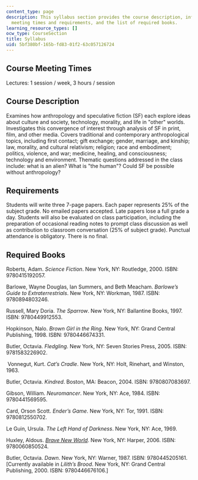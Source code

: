 ```yaml
---
content_type: page
description: This syllabus section provides the course description, information on
  meeting times and requirements, and the list of required books.
learning_resource_types: []
ocw_type: CourseSection
title: Syllabus
uid: 5bf380bf-165b-fd83-01f2-63c057126724
---
```


Course Meeting Times
--------------------

Lectures: 1 session / week, 3 hours / session

Course Description
------------------

Examines how anthropology and speculative fiction (SF) each explore ideas about culture and society, technology, morality, and life in "other" worlds. Investigates this convergence of interest through analysis of SF in print, film, and other media. Covers traditional and contemporary anthropological topics, including first contact; gift exchange; gender, marriage, and kinship; law, morality, and cultural relativism; religion; race and embodiment; politics, violence, and war; medicine, healing, and consciousness; technology and environment. Thematic questions addressed in the class include: what is an alien? What is "the human"? Could SF be possible without anthropology?

Requirements
------------

Students will write three 7-page papers. Each paper represents 25% of the subject grade. No emailed papers accepted. Late papers lose a full grade a day. Students will also be evaluated on class participation, including the preparation of occasional reading notes to prompt class discussion as well as contribution to classroom conversation (25% of subject grade). Punctual attendance is obligatory. There is no final.

Required Books
--------------

Roberts, Adam. _Science Fiction_. New York, NY: Routledge, 2000. ISBN: 9780415192057.

Barlowe, Wayne Douglas, Ian Summers, and Beth Meacham. _Barlowe’s Guide to Extraterrestrials_. New York, NY: Workman, 1987. ISBN: 9780894803246.

Russell, Mary Doria. _The Sparrow_. New York, NY: Ballantine Books, 1997. ISBN: 9780449912553.

Hopkinson, Nalo. _Brown Girl in the Ring_. New York, NY: Grand Central Publishing, 1998. ISBN: 9780446674331.

Butler, Octavia. _Fledgling_. New York, NY: Seven Stories Press, 2005. ISBN: 9781583226902.

 Vonnegut, Kurt. _Cat’s Cradle_. New York, NY: Holt, Rinehart, and Winston, 1963.

Butler, Octavia. _Kindred_. Boston, MA: Beacon, 2004. ISBN: 9780807083697.

Gibson, William. _Neuromancer_. New York, NY: Ace, 1984. ISBN: 9780441569595.

Card, Orson Scott. _Ender’s Game_. New York, NY: Tor, 1991. ISBN: 9780812550702.

Le Guin, Ursula. _The Left Hand of Darkness_. New York, NY: Ace, 1969.

Huxley, Aldous. _[Brave New World](http://www.huxley.net/bnw/)_. New York, NY: Harper, 2006. ISBN: 9780060850524.

Butler, Octavia. _Dawn_. New York, NY: Warner, 1987. ISBN: 9780445205161. \[Currently available in _Lilith’s Brood_. New York, NY: Grand Central Publishing, 2000. ISBN: 9780446676106.\]